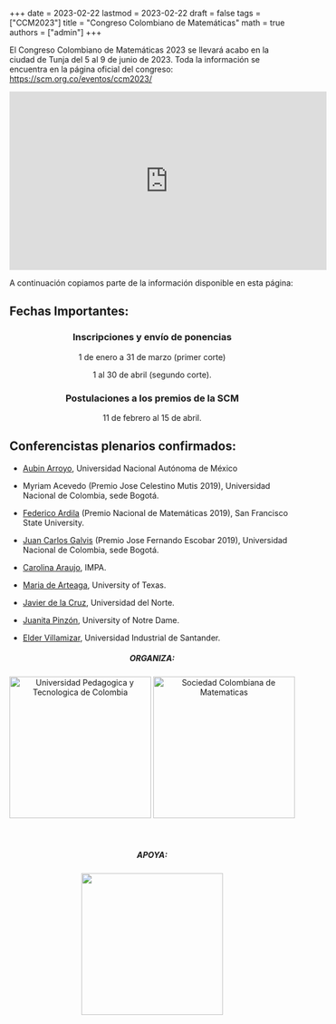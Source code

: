+++
date      = 2023-02-22
lastmod   = 2023-02-22
draft     = false
tags      = ["CCM2023"]
title     = "Congreso Colombiano de Matemáticas"
math      = true
authors = ["admin"]
+++

El Congreso Colombiano de Matemáticas 2023 se llevará acabo en la ciudad de Tunja del 5 al 9 de junio de 2023. Toda la información se encuentra en la página oficial del congreso: https://scm.org.co/eventos/ccm2023/

<iframe width="560" height="315" src="https://www.youtube.com/embed/PMRKMSqqJzk" title="YouTube video player" frameborder="0" allow="accelerometer; autoplay; clipboard-write; encrypted-media; gyroscope; picture-in-picture; web-share" allowfullscreen></iframe>

A continuación copiamos parte de la información disponible en esta página:

<h2> Fechas Importantes:</h2>

<section>	
	<center>
    <h3>Inscripciones y envío de ponencias</h3>
    <p>1 de enero a 31 de marzo (primer corte)</p>
    <p>1 al 30 de abril (segundo corte). </p>
	</center>
</section>
<section>	
	<center>
    <h3>Postulaciones a los premios de la SCM</h3>
    <p>11 de febrero al 15 de abril.</p>
	</center>
</section>


<h2>Conferencistas plenarios confirmados:</h2>

* [Aubin Arroyo](https://paginas.matcuer.unam.mx/aubinarroyo/),
Universidad Nacional Autónoma de México

* Myriam Acevedo (Premio Jose Celestino Mutis 2019),
Universidad Nacional de Colombia, sede Bogotá.

* [Federico Ardila](http://fardila.com/) (Premio Nacional de Matemáticas 2019),
San Francisco State University.

* [Juan Carlos Galvis](https://sites.google.com/view/jgalvis/home) (Premio Jose Fernando Escobar 2019),
Universidad Nacional de Colombia, sede Bogotá.

* [Carolina Araujo](https://en.wikipedia.org/wiki/Carolina_Araujo_(mathematician)), IMPA.

* [Maria de Arteaga](https://mariadearteaga.com/), University of Texas.

* [Javier de la Cruz](https://sites.google.com/site/javierdelacruzhomepage/home), Universidad del Norte.

* [Juanita Pinzón](https://jpinzonc.science.nd.edu/), University of Notre Dame.

* [Elder Villamizar](http://matematicas.uis.edu.co/elderj/), Universidad Industrial de Santander.


<section>	
	<center>
		<h5 class="sppb-addon-title sppb-feature-box-title sppb-media-heading">ORGANIZA:</h5>
		<img width="250" src="https://scm.org.co/eventos/ccm2023/images/uptc_log_2021.png" alt="Universidad Pedagogica y Tecnologica de Colombia">
		<img width="250" src="https://scm.org.co/eventos/ccm2023/images/scm-footer.png" alt="Sociedad Colombiana de Matematicas">
	</center>
</section>
<br><br>
<section>	
	<center>
		<h5 class="sppb-addon-title sppb-feature-box-title sppb-media-heading">APOYA:</h5>
		<img src="https://scm.org.co/eventos/ccm2023/images/uniandes-math.png"  width="250">
	</center>
</section>
